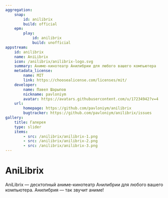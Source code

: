 ```yaml
---
aggregation:
    snap:
        id: anilibrix
        build: official
    epm:
        play:
            id: anilibrix
            build: unofficial
appstream:
    id: anilibrix
    name: AniLibrix
    icon: /anilibrix/anilibrix-logo.svg
    summary: Аниме-кинотеатр Анилибрии для любого вашего компьютера
    metadata_license:
        name: MIT
        link: https://choosealicense.com/licenses/mit/
    developer:
        name: Павел Шарыпов
        nickname: pavloniym
        avatar: https://avatars.githubusercontent.com/u/17234942?v=4
    url:
        homepage: https://github.com/pavloniym/anilibrix
        bugtracker: https://github.com/pavloniym/anilibrix/issues
gallery:
    title: Галерея
    type: slider
    items:
        - src: /anilibrix/anilibrix-1.png
        - src: /anilibrix/anilibrix-2.png
        - src: /anilibrix/anilibrix-3.png
---
```


# AniLibrix

AniLibrix — десктопный аниме-кинотеатр Анилибрии для любого вашего компьютера. Анилибрия — так звучит аниме!

<AGWGallery />

<!--@include: @apps/_parts/install/content-snap.md-->
<!--@include: @apps/_parts/install/content-epm-play.md-->
